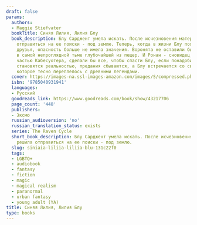 ```yaml
---
draft: false
params:
  authors:
  - Maggie Stiefvater
  bookTitle: Синяя Лилия, Лилия Блу
  book_description: Блу Сарджент умела искать. После исчезновения матери девушка решила
    отправиться на ее поиски - под землю. Теперь, когда в жизни Блу появились настоящие
    друзья, опасность больше не имела значения. Воронята не оставили бы девушку даже
    в самой непроглядной тьме глубочайшей из пещер. И Ронан - сновидец, и Адам, ставший
    частью Кабесуотера, сделали бы все, чтобы спасти Блу, если понадобится. Сновидения
    становятся реальностью, предания сбываются, а Блу встречается со своим прошлым,
    которое тесно переплелось с древними легендами.
  cover: https://images-na.ssl-images-amazon.com/images/S/compressed.photo.goodreads.com/books/1544705564i/43217706.jpg
  isbn: '9785040931941'
  languages:
  - Русский
  goodreads_link: https://www.goodreads.com/book/show/43217706
  page_count: '448'
  publishers:
  - Эксмо
  russian_audioversion: 'no'
  russian_translation_status: exists
  series: The Raven Cycle
  short_book_description: Блу Сарджент умела искать. После исчезновения матери девушка
    решила отправиться на ее поиски - под землю.
  slug: siniaia-liliia-liliia-blu-131c22f0
  tags:
  - LGBTQ+
  - audiobook
  - fantasy
  - fiction
  - magic
  - magical realism
  - paranormal
  - urban fantasy
  - young adult (YA)
title: Синяя Лилия, Лилия Блу
type: books
---
```

